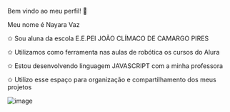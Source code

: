 Bem vindo ao meu perfil! 🙈 

Meu nome é Nayara Vaz

✩ Sou aluna da escola E.E.PEI JOÃO CLÍMACO DE CAMARGO PIRES

✩ Utilizamos como ferramenta nas aulas de robótica os cursos do Alura

✩ Estou desenvolvendo linguagem JAVASCRIPT com a minha professora

✩ Utilizo esse espaço para organização e compartilhamento dos meus projetos

![image](https://github.com/user-attachments/assets/93c4eadf-c275-467f-8afd-5feb8548d259)
